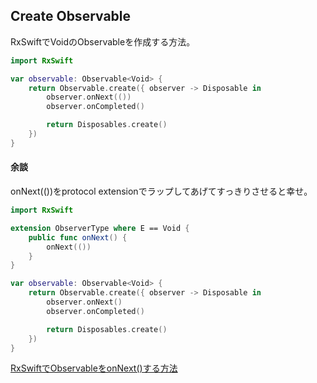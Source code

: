 ## Create Observable<Void>

RxSwiftでVoidのObservable<Void>を作成する方法。

```swift
import RxSwift

var observable: Observable<Void> {
    return Observable.create({ observer -> Disposable in
        observer.onNext(())
        observer.onCompleted()

        return Disposables.create()
    })
}
```

#### 余談

onNext(())をprotocol extensionでラップしてあげてすっきりさせると幸せ。

```swift
import RxSwift

extension ObserverType where E == Void {
    public func onNext() {
        onNext(())
    }
}

var observable: Observable<Void> {
    return Observable.create({ observer -> Disposable in
        observer.onNext()
        observer.onCompleted()

        return Disposables.create()
    })
}
```

[RxSwiftでObservable<Void>をonNext()する方法](http://blog.a-azarashi.jp/entry/2018/01/14/232645)
